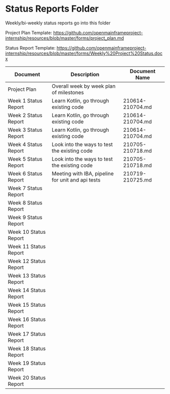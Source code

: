 # Status Reports Folder
Weekly/bi-weekly status reports go into this folder

Project Plan Template: https://github.com/openmainframeproject-internship/resources/blob/master/forms/project_plan.md

Status Report Template: https://github.com/openmainframeproject-internship/resources/blob/master/forms/Weekly%20Project%20Status.docx

| Document | Description | Document Name |
|---|---|---|
| Project Plan | Overall week by week plan of milestones | |
| Week 1 Status Report | Learn Kotlin, go through existing code | 210614-210704.md | 
| Week 2 Status Report | Learn Kotlin, go through existing code | 210614-210704.md |
| Week 3 Status Report | Learn Kotlin, go through existing code | 210614-210704.md |
| Week 4 Status Report | Look into the ways to test the existing code | 210705-210718.md |
| Week 5 Status Report | Look into the ways to test the existing code | 210705-210718.md |
| Week 6 Status Report | Meeting with IBA, pipeline for unit and api tests | 210719-210725.md |
| Week 7 Status Report | | |
| Week 8 Status Report | | |
| Week 9 Status Report | | |
| Week 10 Status Report | | |
| Week 11 Status Report | | |
| Week 12 Status Report | | |
| Week 13 Status Report | | |
| Week 14 Status Report | | |
| Week 15 Status Report | | |
| Week 16 Status Report | | |
| Week 17 Status Report | | |
| Week 18 Status Report | | |
| Week 19 Status Report | | |
| Week 20 Status Report | | |

